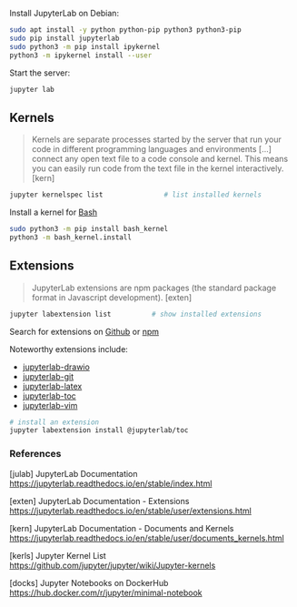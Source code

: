 Install JupyterLab on Debian:

```bash
sudo apt install -y python python-pip python3 python3-pip
sudo pip install jupyterlab
sudo python3 -m pip install ipykernel
python3 -m ipykernel install --user
```

Start the server:

```bash
jupyter lab
```

## Kernels

> Kernels are separate processes started by the server that run your code in 
> different programming languages and environments […] connect any open text
> file to a code console and kernel. This means you can easily run code from 
> the text file in the kernel interactively. [kern]

```bash
jupyter kernelspec list               # list installed kernels
```

Install a kernel for [Bash](https://github.com/takluyver/bash_kernel)

```bash
sudo python3 -m pip install bash_kernel
python3 -m bash_kernel.install
```

## Extensions

> JupyterLab extensions are npm packages (the standard package format in 
> Javascript development). [exten]

```bash
jupyter labextension list          # show installed extensions
```

Search for extensions on [Github][01] or [npm][02]

[01]: https://github.com/search?utf8=%E2%9C%93&q=topic%3Ajupyterlab-extension&type=Repositories
[02]: https://www.npmjs.com/search?q=keywords%3Ajupyterlab-extension

Noteworthy extensions include:

* [jupyterlab-drawio](https://github.com/QuantStack/jupyterlab-drawio)
* [jupyterlab-git](https://github.com/jupyterlab/jupyterlab-git)
* [jupyterlab-latex](https://github.com/jupyterlab/jupyterlab-latex)
* [jupyterlab-toc](https://github.com/ian-r-rose/jupyterlab-toc)
* [jupyterlab-vim](https://github.com/jwkvam/jupyterlab-vim)

```bash
# install an extension
jupyter labextension install @jupyterlab/toc
```

### References

[julab] JupyterLab Documentation  
https://jupyterlab.readthedocs.io/en/stable/index.html

[exten] JupyterLab Documentation - Extensions  
https://jupyterlab.readthedocs.io/en/stable/user/extensions.html

[kern] JupyterLab Documentation - Documents and Kernels  
https://jupyterlab.readthedocs.io/en/stable/user/documents_kernels.html

[kerls] Jupyter Kernel List  
https://github.com/jupyter/jupyter/wiki/Jupyter-kernels

[docks] Jupyter Notebooks on DockerHub  
https://hub.docker.com/r/jupyter/minimal-notebook

